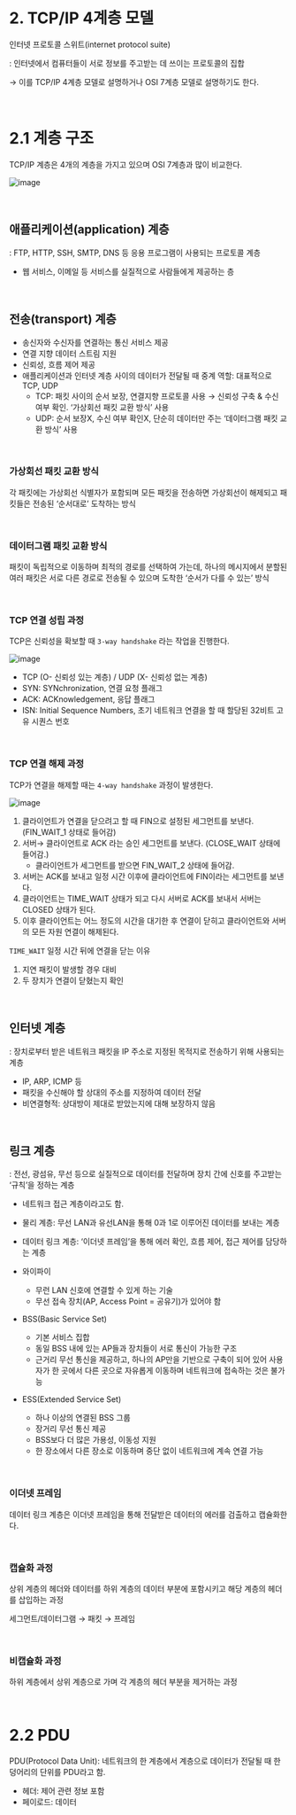 # 2. TCP/IP 4계층 모델

인터넷 프로토콜 스위트(internet protocol suite)

: 인터넷에서 컴퓨터들이 서로 정보를 주고받는 데 쓰이는 프로토콜의 집합

→ 이를 TCP/IP 4계층 모델로 설명하거나 OSI 7계층 모델로 설명하기도 한다.

<br/>

# 2.1 계층 구조

TCP/IP 계층은 4개의 계층을 가지고 있으며 OSI 7계층과 많이 비교한다.

![image](https://github.com/Algosippda-CS/Yeonsu-CS/assets/82032452/cf6d9215-e756-4d35-947c-55bb3d73553c)


<br/>

## 애플리케이션(application) 계층

: FTP, HTTP, SSH, SMTP, DNS 등 응용 프로그램이 사용되는 프로토콜 계층

- 웹 서비스, 이메일 등 서비스를 실질적으로 사람들에게 제공하는 층
<br/>

## 전송(transport) 계층

- 송신자와 수신자를 연결하는 통신 서비스 제공
- 연결 지향 데이터 스트림 지원
- 신뢰성, 흐름 제어 제공
- 애플리케이션과 인터넷 계층 사이의 데이터가 전달될 때 중계 역할: 대표적으로 TCP, UDP
    - TCP: 패킷 사이의 순서 보장, 연결지향 프로토콜 사용 → 신뢰성 구축 & 수신 여부 확인. ‘가상회선 패킷 교환 방식’ 사용
    - UDP: 순서 보장X, 수신 여부 확인X, 단순히 데이터만 주는 ‘데이터그램 패킷 교환 방식’ 사용

<br/>

### 가상회선 패킷 교환 방식

각 패킷에는 가상회선 식별자가 포함되며 모든 패킷을 전송하면 가상회선이 해제되고 패킷들은 전송된 ‘순서대로’ 도착하는 방식

<br/>

### 데이터그램 패킷 교환 방식

패킷이 독립적으로 이동하며 최적의 경로를 선택하여 가는데, 하나의 메시지에서 분할된 여러 패킷은 서로 다른 경로로 전송될 수 있으며 도착한 ‘순서가 다를 수 있는’ 방식

<br/>

### TCP 연결 성립 과정

TCP은 신뢰성을 확보할 때 `3-way handshake` 라는 작업을 진행한다.

![image](https://github.com/Algosippda-CS/Yeonsu-CS/assets/82032452/1dac181f-757e-4358-9364-aac040b4ea11)

- TCP (O- 신뢰성 있는 계층) / UDP (X- 신뢰성 없는 계층)
- SYN: SYNchronization, 연결 요청 플래그
- ACK: ACKnowledgement, 응답 플래그
- ISN: Initial Sequence Numbers, 초기 네트워크 연결을 할 때 할당된 32비트 고유 시퀀스 번호

<br/>

### TCP 연결 해제 과정

TCP가 연결을 해제할 때는 `4-way handshake` 과정이 발생한다.

![image](https://github.com/Algosippda-CS/Yeonsu-CS/assets/82032452/ac6dc262-87b4-44cd-bdb9-987f759467bf)

1. 클라이언트가 연결을 닫으려고 할 때 FIN으로 설정된 세그먼트를 보낸다. (FIN_WAIT_1 상태로 들어감)
2. 서버→ 클라이언트로 ACK 라는 승인 세그먼트를 보낸다. (CLOSE_WAIT 상태에 들어감.)
    - 클라이언트가 세그먼트를 받으면 FIN_WAIT_2 상태에 들어감.
3. 서버는 ACK를 보내고 일정 시간 이후에 클라이언트에 FIN이라는 세그먼트를 보낸다.
4. 클라이언트는 TIME_WAIT 상태가 되고 다시 서버로 ACK를 보내서 서버는 CLOSED 상태가 된다.
5. 이후 클라이언트는 어느 정도의 시간을 대기한 후 연결이 닫히고 클라이언트와 서버의 모든 자원 연결이 해제된다.

`TIME_WAIT` 일정 시간 뒤에 연결을 닫는 이유

1. 지연 패킷이 발생할 경우 대비
2. 두 장치가 연결이 닫혔는지 확인

<br/>

## 인터넷 계층

: 장치로부터 받은 네트워크 패킷을 IP 주소로 지정된 목적지로 전송하기 위해 사용되는 계층

- IP, ARP, ICMP 등
- 패킷을 수신해야 할 상대의 주소를 지정하여 데이터 전달
- 비연결형적: 상대방이 제대로 받았는지에 대해 보장하지 않음

<br/>

## 링크 계층

: 전선, 광섬유, 무선 등으로 실질적으로 데이터를 전달하며 장치 간에 신호를 주고받는 ‘규칙’을 정하는 계층

- 네트워크 접근 계층이라고도 함.
- 물리 계층: 무선 LAN과 유선LAN을 통해 0과 1로 이루어진 데이터를 보내는 계층
- 데이터 링크 계층: ‘이더넷 프레임’을 통해 에러 확인, 흐름 제어, 접근 제어를 담당하는 계층

- 와이파이
    - 무런 LAN 신호에 연결할 수 있게 하는 기술
    - 무선 접속 장치(AP, Access Point = 공유기)가 있어야 함
- BSS(Basic Service Set)
    - 기본 서비스 집합
    - 동일 BSS 내에 있는 AP들과 장치들이 서로 통신이 가능한 구조
    - 근거리 무선 통신을 제공하고, 하나의 AP만을 기반으로 구축이 되어 있어 사용자가 한 곳에서 다른 곳으로 자유롭게 이동하며 네트워크에 접속하는 것은 불가능
- ESS(Extended Service Set)
    - 하나 이상의 연결된 BSS 그룹
    - 장거리 무선 통신 제공
    - BSS보다 더 많은 가용성, 이동성 지원
    - 한 장소에서 다른 장소로 이동하며 중단 없이 네트워크에 계속 연결 가능

<br/>

### 이더넷 프레임

데이터 링크 계층은 이더넷 프레임을 통해 전달받은 데이터의 에러를 검출하고 캡슐화한다.

<br/>

### 캡슐화 과정

상위 계층의 헤더와 데이터를 하위 계층의 데이터 부분에 포함시키고 해당 계층의 헤더를 삽입하는 과정

세그먼트/데이터그램 → 패킷 → 프레임

<br/>

### 비캡슐화 과정

하위 계층에서 상위 계층으로 가며 각 계층의 헤더 부분을 제거하는 과정

<br/>

# 2.2 PDU

PDU(Protocol Data Unit): 네트워크의 한 계층에서 계층으로 데이터가 전달될 때 한 덩어리의 단위를 PDU라고 함.

- 헤더: 제어 관련 정보 포함
- 페이로드: 데이터
